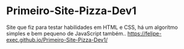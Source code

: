 # Primeiro-Site-Pizza-Dev1

Site que fiz para testar habilidades em HTML e CSS, há um algorítmo simples e bem pequeno de JavaScript também..
https://felipe-exec.github.io/Primeiro-Site-Pizza-Dev1/
